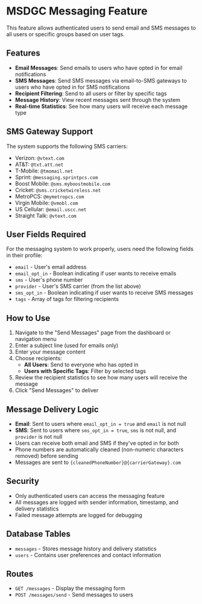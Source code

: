 # MSDGC Messaging Feature

This feature allows authenticated users to send email and SMS messages to all users or specific groups based on user tags.

## Features

- **Email Messages**: Send emails to users who have opted in for email notifications
- **SMS Messages**: Send SMS messages via email-to-SMS gateways to users who have opted in for SMS notifications
- **Recipient Filtering**: Send to all users or filter by specific tags
- **Message History**: View recent messages sent through the system
- **Real-time Statistics**: See how many users will receive each message type

## SMS Gateway Support

The system supports the following SMS carriers:

- Verizon: `@vtext.com`
- AT&T: `@txt.att.net`
- T-Mobile: `@tmomail.net`
- Sprint: `@messaging.sprintpcs.com`
- Boost Mobile: `@sms.myboostmobile.com`
- Cricket: `@sms.cricketwireless.net`
- MetroPCS: `@mymetropcs.com`
- Virgin Mobile: `@vmobl.com`
- US Cellular: `@email.uscc.net`
- Straight Talk: `@vtext.com`

## User Fields Required

For the messaging system to work properly, users need the following fields in their profile:

- `email` - User's email address
- `email_opt_in` - Boolean indicating if user wants to receive emails
- `sms` - User's phone number
- `provider` - User's SMS carrier (from the list above)
- `sms_opt_in` - Boolean indicating if user wants to receive SMS messages
- `tags` - Array of tags for filtering recipients

## How to Use

1. Navigate to the "Send Messages" page from the dashboard or navigation menu
2. Enter a subject line (used for emails only)
3. Enter your message content
4. Choose recipients:
   - **All Users**: Send to everyone who has opted in
   - **Users with Specific Tags**: Filter by selected tags
5. Review the recipient statistics to see how many users will receive the message
6. Click "Send Messages" to deliver

## Message Delivery Logic

- **Email**: Sent to users where `email_opt_in = true` and `email` is not null
- **SMS**: Sent to users where `sms_opt_in = true`, `sms` is not null, and `provider` is not null
- Users can receive both email and SMS if they've opted in for both
- Phone numbers are automatically cleaned (non-numeric characters removed) before sending
- Messages are sent to `{cleanedPhoneNumber}@{carrierGateway}.com`

## Security

- Only authenticated users can access the messaging feature
- All messages are logged with sender information, timestamp, and delivery statistics
- Failed message attempts are logged for debugging

## Database Tables

- `messages` - Stores message history and delivery statistics
- `users` - Contains user preferences and contact information

## Routes

- `GET /messages` - Display the messaging form
- `POST /messages/send` - Send messages to users
